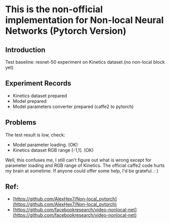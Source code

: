 # This is the non-official implementation for Non-local Neural Networks (Pytorch Version)

## Introduction

Test baseline: resnet-50 experiment on Kinetics dataset.(no non-local block yet)

## Experiment Records

- Kinetics dataset prepared
- Model prepared
- Model parameters converter prepared (caffe2 to pytorch)

## Problems

The test result is low, check:
- Model parameter loading. (OK)
- Kinetics dataset RGB range [-1,1]. (OK)

Well, this confuses me, I still can't figure out what is wrong except for parameter loading and RGB range of Kinetics. The official caffe2 code hurts my brain at sometime.
If anyone could offer some help, I'd be grateful. : )

## Ref:
- [https://github.com/AlexHex7/Non-local_pytorch](https://github.com/AlexHex7/Non-local_pytorch)
- [https://github.com/facebookresearch/video-nonlocal-net](https://github.com/facebookresearch/video-nonlocal-net)
